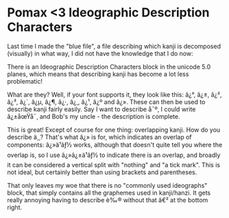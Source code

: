 # Pomax <3 Ideographic Description Characters

Last time I made the "blue file", a file describing which kanji is decomposed (visually) in what way, I did not have the knowledge that I do now:

There is an Ideographic Description Characters block in the unicode 5.0 planes, which means that describing kanji has become a lot less problematic!

What are they? Well, if your font supports it, they look like this: â¿°, â¿±, â¿², â¿³, â¿´, â¿µ, â¿¶, â¿·, â¿¸, â¿¹, â¿º and â¿». These can then be used to describe kanji fairly easily. Say I want to describe å¯º, I could write â¿±åœŸå¯¸ and Bob's my uncle - the description is complete.

This is great! Except of course for one thing: overlapping kanji. How do you describe ä¸¸? That's what â¿» is for, which indicates an overlap of components: â¿»ä¹ãƒ½ works, although that doesn't quite tell you where the overlap is, so I use â¿»â¿±ä¹ãƒ½ to indicate there is an overlap, and broadly it can be considered a vertical split with "nothing" and "a tick mark". This is not ideal, but certainly better than using brackets and parentheses.

That only leaves my woe that there is no "commonly used ideographs" block, that simply contains all the graphemes used in kanji/hanzi. It gets really annoying having to describe è‰® without that â€² at the bottom right.